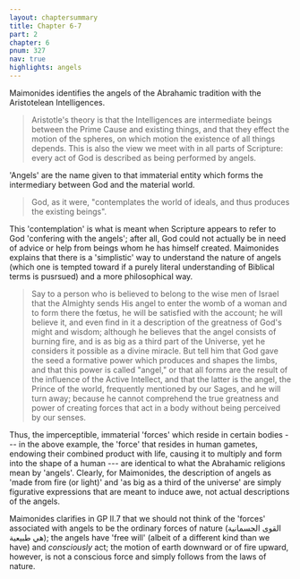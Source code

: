 ```yaml
---
layout: chaptersummary
title: Chapter 6-7
part: 2
chapter: 6
pnum: 327
nav: true
highlights: angels
---
```


Maimonides identifies the angels of the Abrahamic tradition with the Aristotelean Intelligences.
> Aristotle's theory is that the Intelligences are intermediate beings between the Prime Cause and existing things, and that they effect the motion of the spheres, on which motion the existence of all things depends. This is also the view we meet with in all parts of Scripture: every act of God is described as being performed by angels.

'Angels' are the name given to that immaterial entity which forms the intermediary between God and the material world.
> God, as it were, "contemplates the world of ideals, and thus produces the existing beings".

This 'contemplation' is what is meant when Scripture appears to refer to God 'confering with the angels'; after all, God could not actually be in need of advice or help from beings whom he has himself created. Maimonides explains that there is a 'simplistic' way to understand the nature of angels (which one is tempted toward if a purely literal understanding of Biblical terms is pusrsued) and a more philosophical way. 

> Say to a person who is believed to belong to the wise men of Israel that the Almighty sends His angel to enter the womb of a woman and to form there the fœtus, he will be satisfied with the account; he will believe it, and even find in it a description of the greatness of God's might and wisdom; although he believes that the angel consists of burning fire, and is as big as a third part of the Universe, yet he considers it possible as a divine miracle. But tell him that God gave the seed a formative power which produces and shapes the limbs, and that this power is called "angel," or that all forms are the result of the influence of the Active Intellect, and that the latter is the angel, the Prince of the world, frequently mentioned by our Sages, and he will turn away; because he cannot comprehend the true greatness and power of creating forces that act in a body without being perceived by our senses.

Thus, the imperceptible, immaterial 'forces' which reside in certain bodies --- in the above example, the 'force' that resides in human gametes, endowing their combined product with life, causing it to multiply and form into the shape of a human --- are identical to what the Abrahamic religions mean by 'angels'. Clearly, for Maimonides, the description of angels as 'made from fire (or light)' and 'as big as a third of the universe' are simply figurative expressions that are meant to induce awe, not actual descriptions of the angels.

Maimonides clarifies in GP II.7 that we should not think of the 'forces' associated with angels to be the ordinary forces of nature (القوى الجسمانية هي طبيعية); the angels have 'free will' (albeit of a different kind than we have) and _consciously_ act; the motion of earth downward or of fire upward, however, is not a conscious force and simply follows from the laws of nature. 
